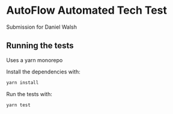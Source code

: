 # AutoFlow Automated Tech Test

Submission for Daniel Walsh

## Running the tests
Uses a yarn monorepo

Install the dependencies with:
```bash
yarn install
```
Run the tests with:
```bash
yarn test
```